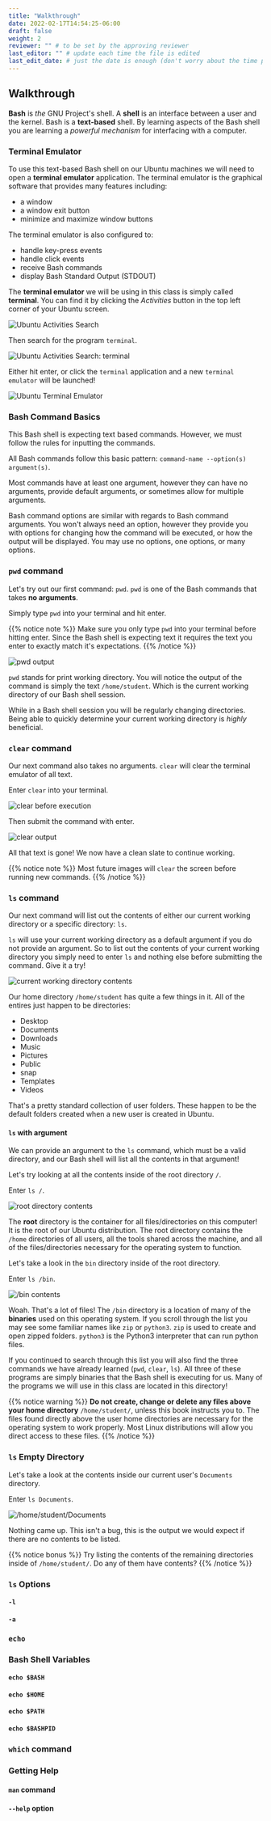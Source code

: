 ```yaml
---
title: "Walkthrough"
date: 2022-02-17T14:54:25-06:00
draft: false
weight: 2
reviewer: "" # to be set by the approving reviewer
last_editor: "" # update each time the file is edited
last_edit_date: # just the date is enough (don't worry about the time portion)
---
```


## Walkthrough

**Bash** is *the* GNU Project's shell. A **shell** is an interface between a user and the kernel. Bash is a **text-based** shell. By learning aspects of the Bash shell you are learning a *powerful mechanism* for interfacing with a computer.

### Terminal Emulator

To use this text-based Bash shell on our Ubuntu machines we will need to open a **terminal emulator** application. The terminal emulator is the graphical software that provides many features including: 
- a window
- a window exit button
- minimize and maximize window buttons

The terminal emulator is also configured to:
- handle key-press events
- handle click events
- receive Bash commands 
- display Bash Standard Output (STDOUT)

The **terminal emulator** we will be using in this class is simply called **terminal**. You can find it by clicking the *Activities* button in the top left corner of your Ubuntu screen.

![Ubuntu Activities Search](pictures/ubuntu-activities-search.png)

Then search for the program `terminal`.

![Ubuntu Activities Search: terminal](pictures/ubuntu-activities-search-terminal.png)

Either hit enter, or click the `terminal` application and a new `terminal emulator` will be launched!

![Ubuntu Terminal Emulator](pictures/ubuntu-terminal-emulator.png)

### Bash Command Basics

This Bash shell is expecting text based commands. However, we must follow the rules for inputting the commands.

All Bash commands follow this basic pattern: `command-name --option(s) argument(s)`.

Most commands have at least one argument, however they can have no arguments, provide default arguments, or sometimes allow for multiple arguments.

Bash command options are similar with regards to Bash command arguments. You won't always need an option, however they provide you with options for changing how the command will be executed, or how the output will be displayed. You may use no options, one options, or many options.

### `pwd` command

Let's try out our first command: `pwd`. `pwd` is one of the Bash commands that takes **no arguments**. 

Simply type `pwd` into your terminal and hit enter.

{{% notice note %}}
Make sure you only type `pwd` into your terminal before hitting enter. Since the Bash shell is expecting text it requires the text you enter to exactly match it's expectations.
{{% /notice %}}

![pwd output](pictures/pwd.png)

`pwd` stands for print working directory. You will notice the output of the command is simply the text `/home/student`. Which is the current working directory of our Bash shell session.

While in a Bash shell session you will be regularly changing directories. Being able to quickly determine your current working directory is *highly* beneficial.

### `clear` command

Our next command also takes no arguments. `clear` will clear the terminal emulator of all text.

Enter `clear` into your terminal.

![clear before execution](pictures/clear-before-execution.png)

Then submit the command with enter.

![clear output](pictures/clear.png)

All that text is gone! We now have a clean slate to continue working.

{{% notice note %}}
Most future images will `clear` the screen before running new commands.
{{% /notice %}}


### `ls` command

Our next command will list out the contents of either our current working directory or a specific directory: `ls`.

`ls` will use your current working directory as a default argument if you do not provide an argument. So to list out the contents of your current working directory you simply need to enter `ls` and nothing else before submitting the command. Give it a try!

![current working directory contents](pictures/ls.png)

Our home directory `/home/student` has quite a few things in it. All of the entires just happen to be directories:
- Desktop
- Documents
- Downloads
- Music
- Pictures
- Public
- snap
- Templates
- Videos

That's a pretty standard collection of user folders. These happen to be the default folders created when a new user is created in Ubuntu.

#### `ls` with argument

We can provide an argument to the `ls` command, which must be a valid directory, and our Bash shell will list all the contents in that argument!

Let's try looking at all the contents inside of the root directory `/`.

Enter `ls /`.

![root directory contents](pictures/ls-root.png)

The **root** directory is the container for all files/directories on this computer! It is the root of our Ubuntu distribution. The root directory contains the `/home` directories of all users, all the tools shared across the machine, and all of the files/directories necessary for the operating system to function.

Let's take a look in the `bin` directory inside of the root directory.

Enter `ls /bin`.

![/bin contents](pictures/ls-bin.png)

Woah. That's a lot of files! The `/bin` directory is a location of many of the **binaries** used on this operating system. If you scroll through the list you may see some familiar names like `zip` or `python3`. `zip` is used to create and open zipped folders. `python3` is the Python3 interpreter that can run python files.

If you continued to search through this list you will also find the three commands we have already learned (`pwd`, `clear`, `ls`). All three of these programs are simply binaries that the Bash shell is executing for us. Many of the programs we will use in this class are located in this directory!

{{% notice warning %}}
**Do not create, change or delete any files above your home directory** `/home/student/`, unless this book instructs you to. The files found directly above the user home directories are necessary for the operating system to work properly. Most Linux distributions will allow you direct access to these files.
{{% /notice %}}

### `ls` Empty Directory

Let's take a look at the contents inside our current user's `Documents` directory.

Enter `ls Documents`.

![/home/student/Documents](pictures/ls-documents.png)

Nothing came up. This isn't a bug, this is the output we would expect if there are no contents to be listed.

{{% notice bonus %}}
Try listing the contents of the remaining directories inside of `/home/student/`. Do any of them have contents?
{{% /notice %}}

### `ls` Options

#### `-l`

#### `-a`

### `echo`

### Bash Shell Variables

#### `echo $BASH`

#### `echo $HOME`

#### `echo $PATH`

#### `echo $BASHPID`

### `which` command

### Getting Help

#### `man` command

#### `--help` option
